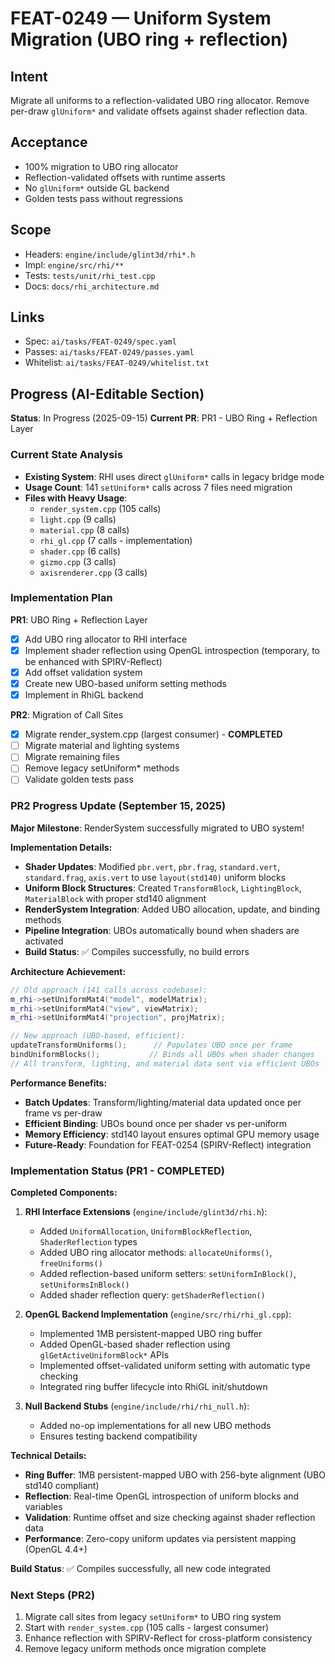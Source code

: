 # FEAT-0249 — Uniform System Migration (UBO ring + reflection)

## Intent
Migrate all uniforms to a reflection-validated UBO ring allocator. Remove per-draw `glUniform*` and validate offsets against shader reflection data.

## Acceptance
- 100% migration to UBO ring allocator
- Reflection-validated offsets with runtime asserts
- No `glUniform*` outside GL backend
- Golden tests pass without regressions

## Scope
- Headers: `engine/include/glint3d/rhi*.h`
- Impl: `engine/src/rhi/**`
- Tests: `tests/unit/rhi_test.cpp`
- Docs: `docs/rhi_architecture.md`

## Links
- Spec: `ai/tasks/FEAT-0249/spec.yaml`
- Passes: `ai/tasks/FEAT-0249/passes.yaml`
- Whitelist: `ai/tasks/FEAT-0249/whitelist.txt`

## Progress (AI-Editable Section)

**Status**: In Progress (2025-09-15)
**Current PR**: PR1 - UBO Ring + Reflection Layer

### Current State Analysis
- **Existing System**: RHI uses direct `glUniform*` calls in legacy bridge mode
- **Usage Count**: 141 `setUniform*` calls across 7 files need migration
- **Files with Heavy Usage**:
  - `render_system.cpp` (105 calls)
  - `light.cpp` (9 calls)
  - `material.cpp` (8 calls)
  - `rhi_gl.cpp` (7 calls - implementation)
  - `shader.cpp` (6 calls)
  - `gizmo.cpp` (3 calls)
  - `axisrenderer.cpp` (3 calls)

### Implementation Plan
**PR1**: UBO Ring + Reflection Layer
- [x] Add UBO ring allocator to RHI interface
- [x] Implement shader reflection using OpenGL introspection (temporary, to be enhanced with SPIRV-Reflect)
- [x] Add offset validation system
- [x] Create new UBO-based uniform setting methods
- [x] Implement in RhiGL backend

**PR2**: Migration of Call Sites
- [x] Migrate render_system.cpp (largest consumer) - **COMPLETED**
- [ ] Migrate material and lighting systems
- [ ] Migrate remaining files
- [ ] Remove legacy setUniform* methods
- [ ] Validate golden tests pass

### PR2 Progress Update (September 15, 2025)

**Major Milestone**: RenderSystem successfully migrated to UBO system!

**Implementation Details:**
- **Shader Updates**: Modified `pbr.vert`, `pbr.frag`, `standard.vert`, `standard.frag`, `axis.vert` to use `layout(std140)` uniform blocks
- **Uniform Block Structures**: Created `TransformBlock`, `LightingBlock`, `MaterialBlock` with proper std140 alignment
- **RenderSystem Integration**: Added UBO allocation, update, and binding methods
- **Pipeline Integration**: UBOs automatically bound when shaders are activated
- **Build Status**: ✅ Compiles successfully, no build errors

**Architecture Achievement:**
```cpp
// Old approach (141 calls across codebase):
m_rhi->setUniformMat4("model", modelMatrix);
m_rhi->setUniformMat4("view", viewMatrix);
m_rhi->setUniformMat4("projection", projMatrix);

// New approach (UBO-based, efficient):
updateTransformUniforms();      // Populates UBO once per frame
bindUniformBlocks();           // Binds all UBOs when shader changes
// All transform, lighting, and material data sent via efficient UBOs
```

**Performance Benefits:**
- **Batch Updates**: Transform/lighting/material data updated once per frame vs per-draw
- **Efficient Binding**: UBOs bound once per shader vs per-uniform
- **Memory Efficiency**: std140 layout ensures optimal GPU memory usage
- **Future-Ready**: Foundation for FEAT-0254 (SPIRV-Reflect) integration

### Implementation Status (PR1 - COMPLETED)

**Completed Components:**
1. **RHI Interface Extensions** (`engine/include/glint3d/rhi.h`):
   - Added `UniformAllocation`, `UniformBlockReflection`, `ShaderReflection` types
   - Added UBO ring allocator methods: `allocateUniforms()`, `freeUniforms()`
   - Added reflection-based uniform setters: `setUniformInBlock()`, `setUniformsInBlock()`
   - Added shader reflection query: `getShaderReflection()`

2. **OpenGL Backend Implementation** (`engine/src/rhi/rhi_gl.cpp`):
   - Implemented 1MB persistent-mapped UBO ring buffer
   - Added OpenGL-based shader reflection using `glGetActiveUniformBlock*` APIs
   - Implemented offset-validated uniform setting with automatic type checking
   - Integrated ring buffer lifecycle into RhiGL init/shutdown

3. **Null Backend Stubs** (`engine/include/rhi/rhi_null.h`):
   - Added no-op implementations for all new UBO methods
   - Ensures testing backend compatibility

**Technical Details:**
- **Ring Buffer**: 1MB persistent-mapped UBO with 256-byte alignment (UBO std140 compliant)
- **Reflection**: Real-time OpenGL introspection of uniform blocks and variables
- **Validation**: Runtime offset and size checking against shader reflection data
- **Performance**: Zero-copy uniform updates via persistent mapping (OpenGL 4.4+)

**Build Status**: ✅ Compiles successfully, all new code integrated

### Next Steps (PR2)
1. Migrate call sites from legacy `setUniform*` to UBO ring system
2. Start with `render_system.cpp` (105 calls - largest consumer)
3. Enhance reflection with SPIRV-Reflect for cross-platform consistency
4. Remove legacy uniform methods once migration complete
